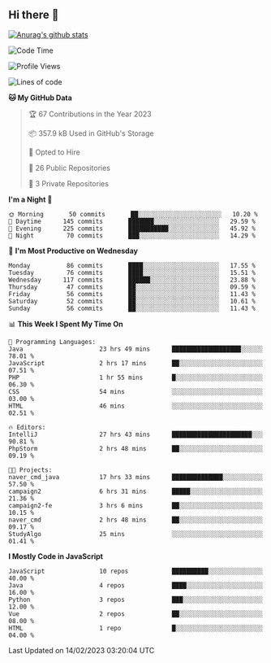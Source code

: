 ## Hi there 👋

[![Anurag's github stats](https://github-readme-stats.vercel.app/api?username=Songwonseok)](https://github.com/anuraghazra/github-readme-stats)



<!--START_SECTION:waka-->
![Code Time](http://img.shields.io/badge/Code%20Time-2%2C073%20hrs%2049%20mins-blue)

![Profile Views](http://img.shields.io/badge/Profile%20Views-3-blue)

![Lines of code](https://img.shields.io/badge/From%20Hello%20World%20I%27ve%20Written-3%20Million%20lines%20of%20code-blue)

**🐱 My GitHub Data** 

> 🏆 67 Contributions in the Year 2023
 > 
> 📦 357.9 kB Used in GitHub's Storage 
 > 
> 💼 Opted to Hire
 > 
> 📜 26 Public Repositories 
 > 
> 🔑 3 Private Repositories  
 > 
**I'm a Night 🦉** 

```text
🌞 Morning       50 commits       ██░░░░░░░░░░░░░░░░░░░░░░░   10.20 % 
🌆 Daytime      145 commits       ███████░░░░░░░░░░░░░░░░░░   29.59 % 
🌃 Evening      225 commits       ███████████░░░░░░░░░░░░░░   45.92 % 
🌙 Night         70 commits       ███░░░░░░░░░░░░░░░░░░░░░░   14.29 % 

```
📅 **I'm Most Productive on Wednesday** 

```text
Monday          86 commits       ████░░░░░░░░░░░░░░░░░░░░░   17.55 % 
Tuesday         76 commits       ████░░░░░░░░░░░░░░░░░░░░░   15.51 % 
Wednesday      117 commits       ██████░░░░░░░░░░░░░░░░░░░   23.88 % 
Thursday        47 commits       ██░░░░░░░░░░░░░░░░░░░░░░░   09.59 % 
Friday          56 commits       ██░░░░░░░░░░░░░░░░░░░░░░░   11.43 % 
Saturday        52 commits       ██░░░░░░░░░░░░░░░░░░░░░░░   10.61 % 
Sunday          56 commits       ██░░░░░░░░░░░░░░░░░░░░░░░   11.43 % 

```


📊 **This Week I Spent My Time On** 

```text
💬 Programming Languages: 
Java                     23 hrs 49 mins      ███████████████████░░░░░░   78.01 % 
JavaScript               2 hrs 17 mins       ██░░░░░░░░░░░░░░░░░░░░░░░   07.51 % 
PHP                      1 hr 55 mins        █░░░░░░░░░░░░░░░░░░░░░░░░   06.30 % 
CSS                      54 mins             ░░░░░░░░░░░░░░░░░░░░░░░░░   03.00 % 
HTML                     46 mins             ░░░░░░░░░░░░░░░░░░░░░░░░░   02.51 % 

🔥 Editors: 
IntelliJ                 27 hrs 43 mins      ██████████████████████░░░   90.81 % 
PhpStorm                 2 hrs 48 mins       ██░░░░░░░░░░░░░░░░░░░░░░░   09.19 % 

🐱‍💻 Projects: 
naver_cmd_java           17 hrs 33 mins      ██████████████░░░░░░░░░░░   57.50 % 
campaign2                6 hrs 31 mins       █████░░░░░░░░░░░░░░░░░░░░   21.36 % 
campaign2-fe             3 hrs 6 mins        ██░░░░░░░░░░░░░░░░░░░░░░░   10.15 % 
naver_cmd                2 hrs 48 mins       ██░░░░░░░░░░░░░░░░░░░░░░░   09.17 % 
StudyAlgo                25 mins             ░░░░░░░░░░░░░░░░░░░░░░░░░   01.41 % 

```

**I Mostly Code in JavaScript** 

```text
JavaScript               10 repos            ██████████░░░░░░░░░░░░░░░   40.00 % 
Java                     4 repos             ████░░░░░░░░░░░░░░░░░░░░░   16.00 % 
Python                   3 repos             ███░░░░░░░░░░░░░░░░░░░░░░   12.00 % 
Vue                      2 repos             ██░░░░░░░░░░░░░░░░░░░░░░░   08.00 % 
HTML                     1 repo              █░░░░░░░░░░░░░░░░░░░░░░░░   04.00 % 

```



 Last Updated on 14/02/2023 03:20:04 UTC
<!--END_SECTION:waka-->
